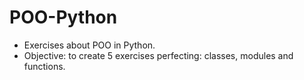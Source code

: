 # POO-Python
- Exercises about POO in Python.
- Objective: to create 5 exercises perfecting: classes, modules and functions.
